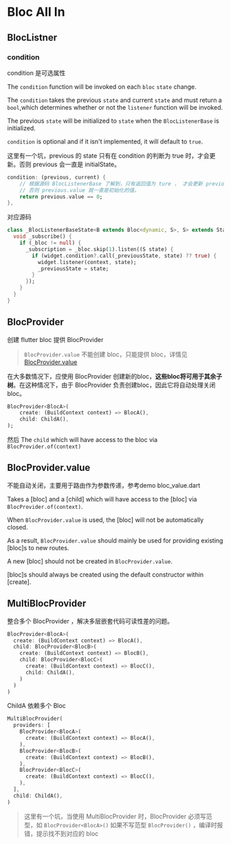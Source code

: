 # Bloc All In

## BlocListner

### condition

condition 是可选属性

The `condition` function will be invoked on each `bloc` `state` change.

The `condition` takes the previous `state` and current `state` and must return a `bool`,which determines whether or not the `listener` function will be invoked.

The previous `state` will be initialized to `state` when the `BlocListenerBase` is initialized.

`condition` is optional and if it isn't implemented, it will default to `true`.

这里有一个坑，previous 的 state 只有在 condition 的判断为 true 时，才会更新。否则 previous 会一直是 initialState。

```dart
condition: (previous, current) {
    // 根据源码 BlocListenerBase 了解到，只有返回值为 ture ， 才会更新 previous.value ，
    // 否则 previous.value 就一直是初始化的值。
    return previous.value == 0;
},
```

对应源码

```dart
class _BlocListenerBaseState<B extends Bloc<dynamic, S>, S> extends State<BlocListenerBase<B, S>> {
  void _subscribe() {
    if (_bloc != null) {
      _subscription = _bloc.skip(1).listen((S state) {
        if (widget.condition?.call(_previousState, state) ?? true) {
          widget.listener(context, state);
          _previousState = state;
        }
      });
    }
  }
}
```

## BlocProvider

创建 flutter bloc 提供 BlocProvider

> `BlocProvider.value` 不能创建 bloc，只能提供 bloc，详情见 [BlocProvider.value](#BlocProvider.value)

在大多数情况下，应使用 BlocProvider 创建新的bloc，**这些bloc将可用于其余子树**。在这种情况下，由于 BlocProvider 负责创建bloc，因此它将自动处理关闭bloc。

```dart
BlocProvider<BlocA>(
    create: (BuildContext context) => BlocA(),
    child: ChildA(),
);
```

然后 The `child` which will have access to the bloc via `BlocProvider.of(context)`

## BlocProvider.value

不能自动关闭，主要用于路由作为参数传递，参考demo bloc_value.dart

Takes a [bloc] and a [child] which will have access to the [bloc] via `BlocProvider.of(context)`.

When `BlocProvider.value` is used, the [bloc] will not be automatically closed.

As a result, `BlocProvider.value` should mainly be used for providing existing [bloc]s to new routes.

A new [bloc] should not be created in `BlocProvider.value`.

[bloc]s should always be created using the default constructor within [create].

## MultiBlocProvider

整合多个 BlocProvider ，解决多层嵌套代码可读性差的问题。

```dart
BlocProvider<BlocA>(
  create: (BuildContext context) => BlocA(),
  child: BlocProvider<BlocB>(
    create: (BuildContext context) => BlocB(),
    child: BlocProvider<BlocC>(
      create: (BuildContext context) => BlocC(),
      child: ChildA(),
    )
  )
)
```

ChildA 依赖多个 Bloc

```dart
MultiBlocProvider(
  providers: [
    BlocProvider<BlocA>(
      create: (BuildContext context) => BlocA(),
    ),
    BlocProvider<BlocB>(
      create: (BuildContext context) => BlocB(),
    ),
    BlocProvider<BlocC>(
      create: (BuildContext context) => BlocC(),
    ),
  ],
  child: ChildA(),
)
```

> 这里有一个坑，当使用 MultiBlocProvider 时，BlocProvider 必须写范型，如 `BlocProvider<BlocA>()`
> 如果不写范型 `BlocProvider()` ，编译时报错，提示找不到对应的 bloc
